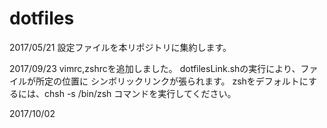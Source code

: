 # dotfiles
2017/05/21
設定ファイルを本リポジトリに集約します。

2017/09/23
vimrc,zshrcを追加しました。
dotfilesLink.shの実行により、ファイルが所定の位置に
シンボリックリンクが張られます。
zshをデフォルトにするには、chsh -s /bin/zsh
コマンドを実行してください。

2017/10/02

